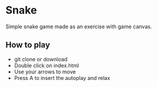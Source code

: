 # Snake

Simple snake game made as an exercise with game canvas.

## How to play

- git clone or download
- Double click on index.html
- Use your arrows to move
- Press A to insert the autoplay and relax